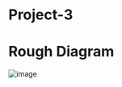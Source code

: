 # Project-3

# Rough Diagram
![image](https://github.com/butlerem/Harmony-Hub/assets/130177580/9ad5c304-d2a3-44e6-be55-ba5c5504f6b0)
